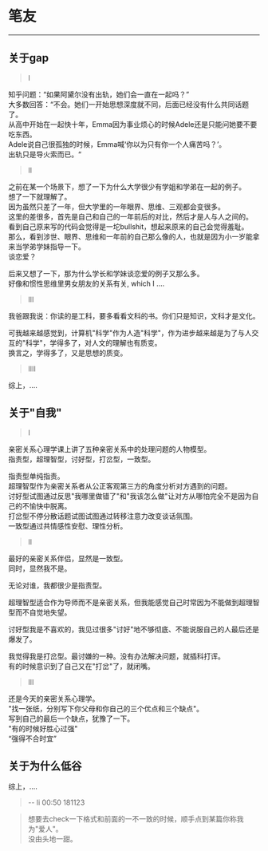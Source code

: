 # 笔友  

------

## 关于gap  

> I  

知乎问题：“如果阿黛尔没有出轨，她们会一直在一起吗？”  
大多数回答：“不会。她们一开始思想深度就不同，后面已经没有什么共同话题了。  
从高中开始在一起快十年，Emma因为事业烦心的时候Adele还是只能问她要不要吃东西。  
Adele说自己很孤独的时候，Emma喊‘你以为只有你一个人痛苦吗？’。  
出轨只是导火索而已。“  


> II  

之前在某一个场景下，想了一下为什么大学很少有学姐和学弟在一起的例子。  
想了一下就理解了。  
因为虽然只差了一年，但大学里的一年眼界、思维、三观都会变很多。  
这里的差很多，首先是自己和自己的一年前后的对比，然后才是人与人之间的。  
看到自己原来写的代码会觉得是一坨bullshit，想起来原来的自己会觉得羞耻。  
那么，看到涉世、眼界、思维和一年前的自己那么像的人，也就是因为小一岁能拿来当学弟学妹指导一下。  
谈恋爱？  

后来又想了一下，那为什么学长和学妹谈恋爱的例子又那么多。  
好像和惯性思维里男女朋友的关系有关, which I ....  


> III  

我爸跟我说：你读的是工科，要多看看文科的书。你们只是知识，文科才是文化。  

可我越来越感觉到，计算机"科学"作为人造"科学"，作为进步越来越是为了与人交互的"科学"，学得多了，对人文的理解也有质变。  
换言之，学得多了，又是思想的质变。  


> IIII  

综上，....  


## 关于"自我"  

> I  

亲密关系心理学课上讲了五种亲密关系中的处理问题的人物模型。  
指责型，超理智型，讨好型，打岔型，一致型。  

指责型单纯指责。  
超理智型作为亲密关系者从公正客观第三方的角度分析对方遇到的问题。  
讨好型试图通过反思"我哪里做错了"和"我该怎么做"让对方从哪怕完全不是因为自己的不愉快中脱离。  
打岔型不停分散话题试图试图通过转移注意力改变谈话氛围。  
一致型通过共情感性安慰、理性分析。  


> II  

最好的亲密关系伴侣，显然是一致型。  
同时，显然我不是。

无论对谁，我都很少是指责型。  

超理智型适合作为导师而不是亲密关系，但我能感觉自己时常因为不能做到超理智型而不自觉地失望。  

讨好型我是不喜欢的，我见过很多"讨好"地不够彻底、不能说服自己的人最后还是爆发了。  

我觉得我是打岔型。最讨嫌的一种。没有办法解决问题，就插科打诨。  
有的时候意识到了自己又在"打岔"了，就闭嘴。  


> III  

还是今天的亲密关系心理学。  
"找一张纸，分别写下你父母和你自己的三个优点和三个缺点"。  
写到自己的最后一个缺点，犹豫了一下。  
"有的时候好胜心过强"  
“强得不合时宜”  


## 关于为什么低谷  

综上，....  

> -- li 00:50 181123  

> 想要去check一下格式和前面的一不一致的时候，顺手点到某篇你称我为"爱人"。  
没由头地一甜。  

